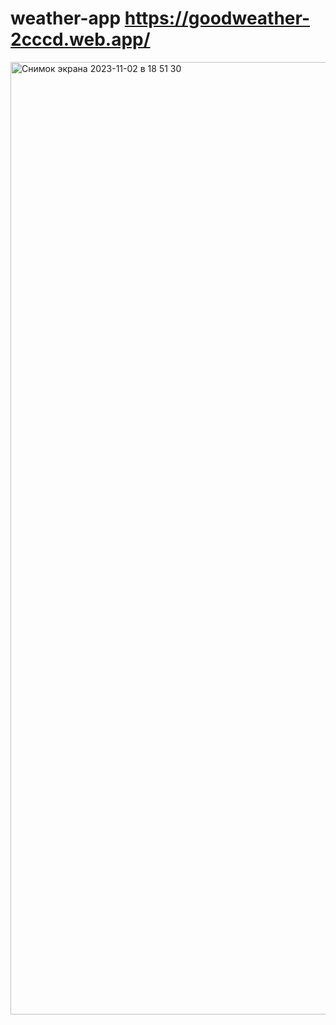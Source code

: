 # weather-app https://goodweather-2cccd.web.app/
<img width="1524" alt="Снимок экрана 2023-11-02 в 18 51 30" src="https://github.com/OneScriptMan/weather-app/assets/146519340/00465023-5ff1-40a2-96ae-bca2e7f461c9">
